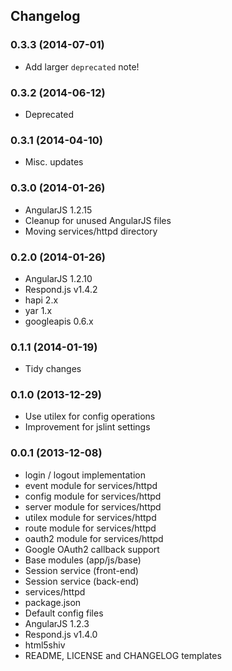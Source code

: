 ## Changelog

### 0.3.3 (2014-07-01)

* Add larger `deprecated` note!

### 0.3.2 (2014-06-12)

* Deprecated

### 0.3.1 (2014-04-10)

* Misc. updates

### 0.3.0 (2014-01-26)

* AngularJS 1.2.15
* Cleanup for unused AngularJS files
* Moving services/httpd directory

### 0.2.0 (2014-01-26)

* AngularJS 1.2.10
* Respond.js v1.4.2
* hapi 2.x
* yar 1.x
* googleapis 0.6.x

### 0.1.1 (2014-01-19)

* Tidy changes

### 0.1.0 (2013-12-29)

* Use utilex for config operations
* Improvement for jslint settings

### 0.0.1 (2013-12-08)

* login / logout implementation
* event module for services/httpd
* config module for services/httpd
* server module for services/httpd
* utilex module for services/httpd
* route module for services/httpd
* oauth2 module for services/httpd
* Google OAuth2 callback support
* Base modules (app/js/base)
* Session service (front-end)
* Session service (back-end)
* services/httpd
* package.json
* Default config files
* AngularJS 1.2.3
* Respond.js v1.4.0
* html5shiv
* README, LICENSE and CHANGELOG templates